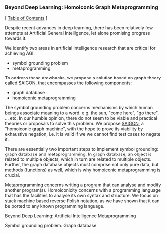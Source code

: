 ### Beyond Deep Learning: Homoiconic Graph Metaprogramming

\[ [Table of Contents](https://github.com/udexon/SAIGON/blob/master/0_Table_of_Contents.md) \]

Despite recent advances in deep learning, there has been relatively few attempts at Artificial General Intelligence, let alone promising progress towards it. 

We identify two areas in artificial intelligence research that are critical for achieving AGI:

- symbol grounding problem
- metaprogramming

To address these drawbacks, we propose a solution based on graph theory called SAIGON, that encompasses the following components:

- graph database
- homoiconic metaprogramming

The symbol grounding problem concerns mechanisms by which human beings associate meaning to a word. e.g. the sun, "come here", "go there", ... etc. In our humble opinion, there do not seem to be viable and practical theories or proposals to solve this problem. We propose [SAIGON](https://github.com/udexon/SAIGON/blob/master/README.md), a "homoiconic graph machine", with the hope to prove its viability by exhaustive negation, i.e. it is valid if we we cannot find test cases to negate it.

There are essentially two important steps to implement symbol grounding: graph database and metaprogramming. In graph database, an object is related to multiple objects, which in turn are related to multiple objects. Further, the graph database objects must comprise not only pure data, but methods (functions) as well, which is why homoiconic metaprogramming is crucial.

Metaprogramming concerns writing a program that can analyse and modify another program(s). Homoiconicity concerns with a programming language that has the facilities to analyse its own syntax and structure. We focus on stack machine based reverse Polish notation, as we have shown that it can be ported to any known programming language.

Beyond Deep Learning: Artificial Intelligence Metaprogramming

Symbol grounding problem. Graph database. 
